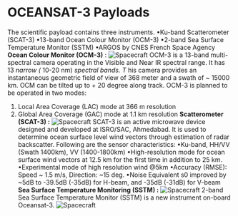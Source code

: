 # OCEANSAT-3 Payloads
The scientific payload contains three instruments.
•Ku-band Scatterometer (SCAT-3)
•13-band Ocean Colour Monitor (OCM-3) 
•2-band Sea Surface Temperature Monitor (SSTM)
•ARGOS by CNES French Space Agency
**Ocean Colour Monitor (OCM-3)** :
![Spacecraft](https://mosdac.gov.in/images/os3ocm_payload.jpg)
OCM-3 is a 13-band multi-spectral camera operating in the Visible and Near IR spectral range. It has 13 _narrow (_ 10-20 nm) _spectral bands. T_ his camera provides an instantaneous geometric field of view of 368 meter and a swath of ~ 15000 km. OCM can be tilted up to + 20 degree along track. OCM-3 is planned to be operated in two modes:
1. Local Area Coverage (LAC) mode at 366 m resolution
2. Global Area Coverage (GAC) mode at 1.1 km resolution
**Scatterometer (SCAT-3) :**
![Spacecraft](https://mosdac.gov.in/images/os3_scat_payload.jpg)
SCAT-3 is an active microwave device designed and developed at ISRO/SAC, Ahmedabad. It is used to determine ocean surface level wind vectors through estimation of radar 
backscatter. Following are the sensor characteristics:
•Ku-band, HH/VV (Swath 1400km), VV (1400-1800km)
•High-resolution mode for ocean surface wind vectors at 12.5 km for the first time in addition to 25 km.
•Experimental mode of high resolution wind @5km
•Accuracy (RMSE): Speed ~ 1.5 m/s, Direction: ~15 deg.
•Noise Equivalent s0  improved by ~5dB to -39.5dB (-35dB) for H-beam, and -35dB (-31dB) for V-beam
**Sea Surface Temperature Monitoring (SSTM) :**
![Spacecraft](https://mosdac.gov.in/images/os3_sstm_payload.jpg)
2-band Sea Surface Temperature Monitor (SSTM) is a new instrument on-board Oceansat-3.
![Spacecraft](https://mosdac.gov.in/images/os3_sstm_spec.jpg)